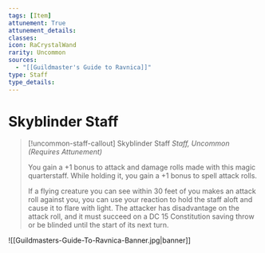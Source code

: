 ```yaml
---
tags: [Item]
attunement: True
attunement_details: 
classes: 
icon: RaCrystalWand
rarity: Uncommon
sources:
  - "[[Guildmaster's Guide to Ravnica]]"
type: Staff
type_details: 
---
```

# Skyblinder Staff
>[!uncommon-staff-callout] Skyblinder Staff
>*Staff, Uncommon (Requires Attunement)*
>
>You gain a +1 bonus to attack and damage rolls made with this magic quarterstaff. While holding it, you gain a +1 bonus to spell attack rolls.
>
>If a flying creature you can see within 30 feet of you makes an attack roll against you, you can use your reaction to hold the staff aloft and cause it to flare with light. The attacker has disadvantage on the attack roll, and it must succeed on a DC 15 Constitution saving throw or be blinded until the start of its next turn.

![[Guildmasters-Guide-To-Ravnica-Banner.jpg|banner]]
